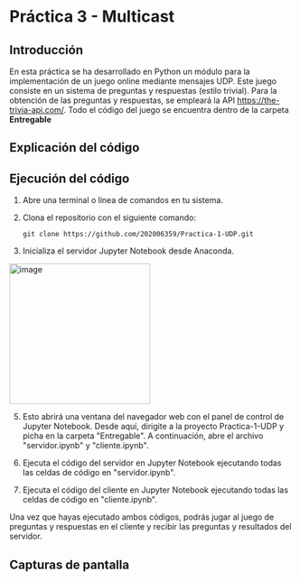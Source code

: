 # Práctica 3 - Multicast
## Introducción
En esta práctica se ha desarrollado en Python un módulo para la implementación de un juego online mediante mensajes UDP. Este juego consiste en un sistema de preguntas y respuestas (estilo trivial). Para la obtención de las preguntas y respuestas, se empleará la API https://the-trivia-api.com/. Todo el código del juego se encuentra dentro de la carpeta **Entregable**
## Explicación del código

## Ejecución del código 
1. Abre una terminal o línea de comandos en tu sistema.

2. Clona el repositorio con el siguiente comando:

    ```
    git clone https://github.com/202006359/Practica-1-UDP.git
    ```

3. Inicializa el servidor Jupyter Notebook desde Anaconda.
<img width="249" alt="image" src="https://github.com/202006359/Practica-1-UDP/assets/113789409/8347b6ac-c6fb-42b4-8620-f8b7634689c4">

  
5. Esto abrirá una ventana del navegador web con el panel de control de Jupyter Notebook. Desde aquí, dirigite a la proyecto Practica-1-UDP y picha en la carpeta "Entregable". A continuación, abre el archivo "servidor.ipynb" y "cliente.ipynb".

6. Ejecuta el código del servidor en Jupyter Notebook ejecutando todas las celdas de código en "servidor.ipynb".

7. Ejecuta el código del cliente en Jupyter Notebook ejecutando todas las celdas de código en "cliente.ipynb".

Una vez que hayas ejecutado ambos códigos, podrás jugar al juego de preguntas y respuestas en el cliente y recibir las preguntas y resultados del servidor. 

## Capturas de pantalla




